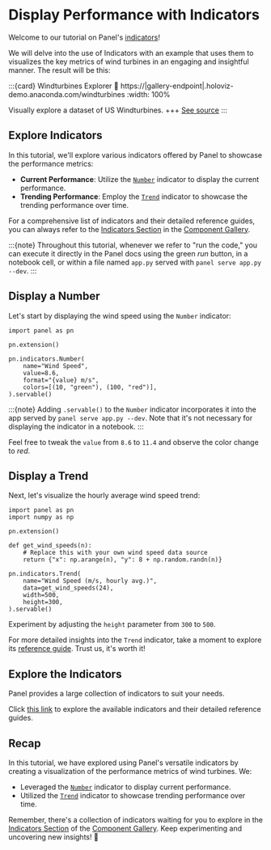 # Display Performance with Indicators

Welcome to our tutorial on  Panel's [indicators](https://panel.holoviz.org/reference/index.html#indicators)!

We will delve into the use of Indicators with an example that uses them to visualizes the key metrics of wind turbines in an engaging and insightful manner. The result will be this:

:::{card} Windturbines Explorer
:link: https://|gallery-endpoint|.holoviz-demo.anaconda.com/windturbines
:width: 100%

Visually explore a dataset of US Windturbines.
+++
[See source](../../gallery/windturbines)
:::

## Explore Indicators

In this tutorial, we'll explore various indicators offered by Panel to showcase the performance metrics:

- **Current Performance**: Utilize the [`Number`](../../reference/indicators/Number.md) indicator to display the current performance.
- **Trending Performance**: Employ the [`Trend`](../../reference/indicators/Trend.md) indicator to showcase the trending performance over time.

For a comprehensive list of indicators and their detailed reference guides, you can always refer to the [Indicators Section](https://panel.holoviz.org/reference/index.html#indicators) in the [Component Gallery](../../reference/index.rst).

:::{note}
Throughout this tutorial, whenever we refer to "run the code," you can execute it directly in the Panel docs using the green *run* button, in a notebook cell, or within a file named `app.py` served with `panel serve app.py --dev`.
:::

## Display a Number

Let's start by displaying the wind speed using the `Number` indicator:

```{pyodide}
import panel as pn

pn.extension()

pn.indicators.Number(
    name="Wind Speed",
    value=8.6,
    format="{value} m/s",
    colors=[(10, "green"), (100, "red")],
).servable()
```

:::{note}
Adding `.servable()` to the `Number` indicator incorporates it into the app served by `panel serve app.py --dev`. Note that it's not necessary for displaying the indicator in a notebook.
:::

Feel free to tweak the `value` from `8.6` to `11.4` and observe the color change to *red*.

## Display a Trend

Next, let's visualize the hourly average wind speed trend:

```{pyodide}
import panel as pn
import numpy as np

pn.extension()

def get_wind_speeds(n):
    # Replace this with your own wind speed data source
    return {"x": np.arange(n), "y": 8 + np.random.randn(n)}

pn.indicators.Trend(
    name="Wind Speed (m/s, hourly avg.)",
    data=get_wind_speeds(24),
    width=500,
    height=300,
).servable()
```

Experiment by adjusting the `height` parameter from `300` to `500`.

For more detailed insights into the `Trend` indicator, take a moment to explore its [reference guide](../../reference/indicators/Trend.md). Trust us, it's worth it!

## Explore the Indicators

Panel provides a large collection of indicators to suit your needs.

Click [this link](https://panel.holoviz.org/reference/index.html#indicators) to explore the available indicators and their detailed reference guides.

## Recap

In this tutorial, we have explored using Panel's versatile indicators by creating a visualization of the performance metrics of wind turbines. We:

- Leveraged the [`Number`](../../reference/indicators/Number.md) indicator to display current performance.
- Utilized the [`Trend`](../../reference/indicators/Trend.md) indicator to showcase trending performance over time.

Remember, there's a collection of indicators waiting for you to explore in the [Indicators Section](https://panel.holoviz.org/reference/index.html#indicators) of the [Component Gallery](../../reference/index.rst). Keep experimenting and uncovering new insights! 🚀
